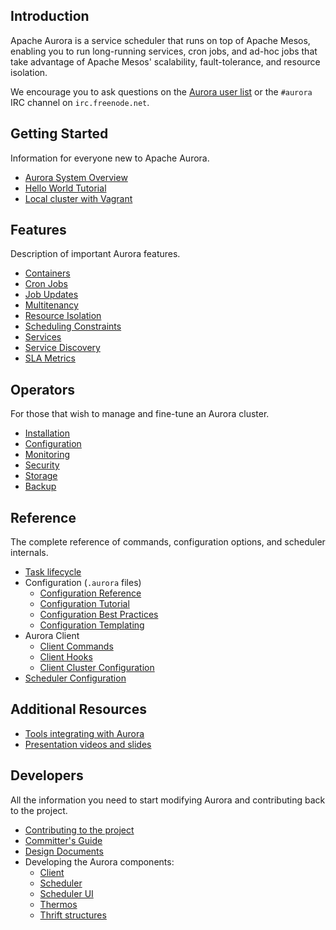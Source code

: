 ## Introduction

Apache Aurora is a service scheduler that runs on top of Apache Mesos, enabling you to run
long-running services, cron jobs, and ad-hoc jobs that take advantage of Apache Mesos' scalability,
fault-tolerance, and resource isolation.

We encourage you to ask questions on the [Aurora user list](http://aurora.apache.org/community/) or
the `#aurora` IRC channel on `irc.freenode.net`.


## Getting Started
Information for everyone new to Apache Aurora.

 * [Aurora System Overview](getting-started/overview/)
 * [Hello World Tutorial](getting-started/tutorial/)
 * [Local cluster with Vagrant](getting-started/vagrant/)

## Features
Description of important Aurora features.

 * [Containers](features/containers/)
 * [Cron Jobs](features/cron-jobs/)
 * [Job Updates](features/job-updates/)
 * [Multitenancy](features/multitenancy/)
 * [Resource Isolation](features/resource-isolation/)
 * [Scheduling Constraints](features/constraints/)
 * [Services](features/services/)
 * [Service Discovery](features/service-discovery/)
 * [SLA Metrics](features/sla-metrics/)

## Operators
For those that wish to manage and fine-tune an Aurora cluster.

 * [Installation](operations/installation/)
 * [Configuration](operations/configuration/)
 * [Monitoring](operations/monitoring/)
 * [Security](operations/security/)
 * [Storage](operations/storage/)
 * [Backup](operations/backup-restore/)

## Reference
The complete reference of commands, configuration options, and scheduler internals.

 * [Task lifecycle](reference/task-lifecycle/)
 * Configuration (`.aurora` files)
    - [Configuration Reference](reference/configuration/)
    - [Configuration Tutorial](reference/configuration-tutorial/)
    - [Configuration Best Practices](reference/configuration-best-practices/)
    - [Configuration Templating](reference/configuration-templating/)
 * Aurora Client
    - [Client Commands](reference/client-commands/)
    - [Client Hooks](reference/client-hooks/)
    - [Client Cluster Configuration](reference/client-cluster-configuration/)
 * [Scheduler Configuration](reference/scheduler-configuration/)

## Additional Resources
 * [Tools integrating with Aurora](additional-resources/tools/)
 * [Presentation videos and slides](additional-resources/presentations/)

## Developers
All the information you need to start modifying Aurora and contributing back to the project.

 * [Contributing to the project](contributing/)
 * [Committer's Guide](development/committers-guide/)
 * [Design Documents](development/design-documents/)
 * Developing the Aurora components:
     - [Client](development/client/)
     - [Scheduler](development/scheduler/)
     - [Scheduler UI](development/ui/)
     - [Thermos](development/thermos/)
     - [Thrift structures](development/thrift/)


